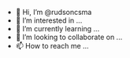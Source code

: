 - 👋 Hi, I’m @rudsoncsma
- 👀 I’m interested in ...
- 🌱 I’m currently learning ...
- 💞️ I’m looking to collaborate on ...
- 📫 How to reach me ...

<!---
rudsoncsma/rudsoncsma is a ✨ special ✨ repository because its `README.md` (this file) appears on your GitHub profile.
You can click the Preview link to take a look at your changes.
--->
